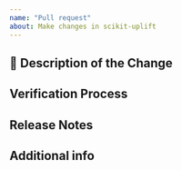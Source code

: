 ```yaml
---
name: "Pull request"
about: Make changes in scikit-uplift
---
```


## 📑 Description of the Change

<!--

We must be able to understand the design of your change from this description. If we can't get a good idea of what the code will be doing from the description here, the pull request may be closed at the maintainers' discretion. Keep in mind that the maintainer reviewing this PR may not be familiar with or have worked with the code here recently, so please walk us through the concepts.

-->

## Verification Process

<!--

What process did you follow to verify that your change has the desired effects?

- How did you verify that all new functionality works as expected?
- How did you verify that all changed functionality works as expected?

-->

## Release Notes

<!--

Please describe the changes in a single line that explains this improvement in
terms that a user can understand. This text will be used in release history.

If this change is not user-facing or notable enough to be included in release notes
you may use the strings "Not applicable" or "N/A" here.

Examples:

- Fix typo in TwoModels docstring.
- Add tutorial “Example of usage model from sklift.models in sklearn.pipeline”.
- Add plot_uplift_by_percentile.

-->

## Additional info

<!-- Add any other information or references. -->